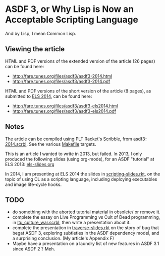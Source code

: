 ASDF 3, or Why Lisp is Now an Acceptable Scripting Language
===========================================================

And by Lisp, I mean Common Lisp.


Viewing the article
-------------------

HTML and PDF versions of the extended version of the article (26 pages)
can be found here:

  * http://fare.tunes.org/files/asdf3/asdf3-2014.html
  * http://fare.tunes.org/files/asdf3/asdf3-2014.pdf


HTML and PDF versions of the short version of the article (8 pages),
as submitted to [ELS 2014](http://www.european-lisp-symposium.org/),
can be found here:

  * http://fare.tunes.org/files/asdf3/asdf3-els2014.html
  * http://fare.tunes.org/files/asdf3/asdf3-els2014.pdf


Notes
-----

The article can be compiled using PLT Racket's Scribble, from
[asdf3-2014.scrbl](https://github.com/fare/asdf3-2013/blob/master/asdf3-2014.scrbl).
See the various [Makefile](https://github.com/fare/asdf3-2013/blob/master/Makefile) targets.

This is an article I wanted to write in 2013, but failed.
In 2013, I only produced the following slides (using org-mode),
for an ASDF "tutorial" at ELS 2013:
[els-slides.org](https://github.com/fare/asdf3-2013/blob/master/els-slides.org)

In 2014, I am presenting at ELS 2014 the slides in
[scripting-slides.rkt](https://github.com/fare/asdf3-2013/blob/master/scripting-slides.rkt),
on the topic of using CL as a scripting language,
including deploying executables and image life-cycle hooks.



TODO
----

 * do something with the aborted tutorial material in obsolete/ or remove it.
 * complete the essay on Live Programming vs Cult of Dead programming, in
   [ltu_culture_war.scrbl](https://github.com/fare/asdf3-2013/blob/master/ltu_culture_war.scrbl),
   then write a presentation about it.
 * complete the presentation in
   [traverse-slides.rkt](https://github.com/fare/asdf3-2013/blob/master/traverse-slides.rkt)
   on the story of bug that begat ASDF 3,
   exploring subtleties in the ASDF dependency model,
   and a surprising conclusion. (My article's Appendix F)
 * Maybe have a presentation on a laundry list of new features in ASDF 3.1 since ASDF 2 ? Meh.
